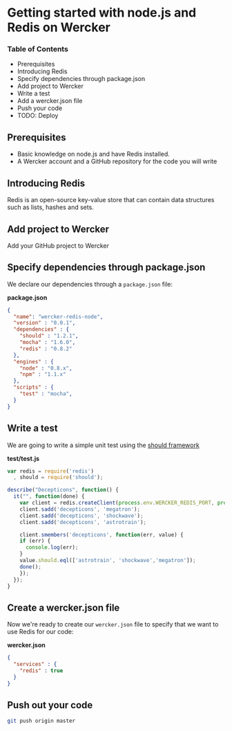 # Getting started with node.js and Redis on Wercker

### Table of Contents
* Prerequisites
* Introducing Redis
* Specify dependencies through package.json
* Add project to Wercker
* Write a test
* Add a wercker.json file
* Push your code
* TODO: Deploy

## Prerequisites
* Basic knowledge on node.js and have Redis installed.
* A Wercker account and a GitHub repository for the code you will write

## Introducing Redis
Redis is an open-source key-value store that can contain data structures such as lists, hashes and sets.

## Add project to Wercker
Add your GitHub project to Wercker

## Specify dependencies through package.json

We declare our dependencies through a `package.json` file:

**package.json**

``` json
{
  "name": "wercker-redis-node",
  "version" : "0.0.1",
  "dependencies" : {
    "should" : "1.2.1",
    "mocha" : "1.6.0",
    "redis" : "0.8.2"
  },
  "engines" : {
    "node" : "0.8.x",
    "npm" : "1.1.x"
  },
  "scripts" : {
    "test" : "mocha",
  }
}
```

## Write a test

We are going to write a simple unit test using the [should framework](https://github.com/visionmedia/should.js)


**test/test.js**

``` javascript
var redis = require('redis')
  , should = require('should');

describe("Decepticons", function() {
  it("", function(done) {
    var client = redis.createClient(process.env.WERCKER_REDIS_PORT, process.env.WERCKER_REDIS_HOST);
    client.sadd('decepticons', 'megatron');
    client.sadd('decepticons', 'shockwave');
    client.sadd('decepticons', 'astrotrain');

    client.smembers('decepticons', function(err, value) {
    if (err) {
      console.log(err);
    }
    value.should.eql(['astrotrain', 'shockwave','megatron']);
    done();
    });
  });
}
```

## Create a wercker.json file

Now we're ready to create our `wercker.json` file to specify that we want to use Redis for our code:

**wercker.json**

``` json
{
  "services" : {
    "redis" : true
  }
}
```

## Push out your code

``` bash
git push origin master
```